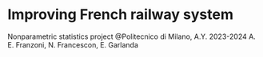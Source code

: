 # Improving French railway system
Nonparametric statistics project @Politecnico di Milano, A.Y. 2023-2024
A. E. Franzoni, N. Francescon, E. Garlanda

